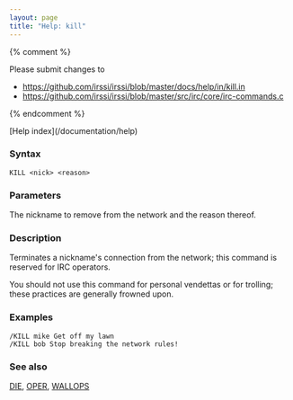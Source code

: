 ```yaml
---
layout: page
title: "Help: kill"
---
```


{% comment %}

Please submit changes to
- https://github.com/irssi/irssi/blob/master/docs/help/in/kill.in
- https://github.com/irssi/irssi/blob/master/src/irc/core/irc-commands.c


{% endcomment %}
<nav markdown="1">
[Help index](/documentation/help)
</nav>

### Syntax ###

<div class="highlight irssisyntax"><pre style="\-\-cmdlen:4ch"><code><span class="synB">KILL</span> <span class="synB05">&lt;nick></span> <span class="synB05">&lt;reason></span></code></pre></div>



### Parameters ###

The nickname to remove from the network and the reason thereof.

### Description ###

Terminates a nickname's connection from the network; this command is
reserved for IRC operators.

You should not use this command for personal vendettas or for trolling;
these practices are generally frowned upon.

### Examples ###

    /KILL mike Get off my lawn
    /KILL bob Stop breaking the network rules!

### See also ###
[DIE](/documentation/help/die), [OPER](/documentation/help/oper), [WALLOPS](/documentation/help/wallops)

